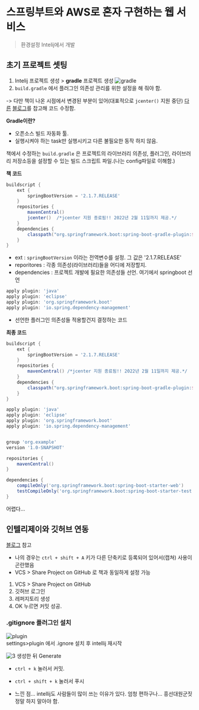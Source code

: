 # 스프링부트와 AWS로 혼자 구현하는 웹 서비스
> 환경설정
Intelij에서 개발

## 초기 프로젝트 셋팅
1. Intelij 프로젝트 생성 > **gradle** 프로젝트 생성
![gradle](../.img/springboot/ch01_1.PNG)
2. `build.gradle` 에서 플러그인 의존성 관리를 위한 설정을 해 줘야 함.

-> 다만 책이 나온 시점에서 변경된 부분이 있어(대표적으로 `jcenter()` 지원 중단) [다른](https://goddaehee.tistory.com/238) [블로그](https://limdevbasic.tistory.com/12)를 찹고해 코드 수정함.

**Gradle이란?**
- 오픈소스 빌드 자동화 툴.
- 실행시켜야 하는 task만 실행시키고 다른 불필요한 동작 하지 않음.

책에서 수정하는 `build.gradle` 은 프로젝트의 라이브러리 의존성, 플러그인, 라이브러리 저장소등을 설정할 수 있는 빌드 스크립트 파일.(나는 config파일로 이해함.)    

**책 코드**
```gradle
buildscript {
    ext {
        springBootVersion = '2.1.7.RELEASE'
    }
    repositories {
        mavenCentral()
        jcenter()  /*jcenter 지원 종료됨!! 2022년 2월 11일까지 제공.*/
    }
    dependencies {
        classpath("org.springframework.boot:spring-boot-gradle-plugin:${springBootVersion}")
    }
}
```
- ext : `springBootVersion` 이라는 전역변수를 설정. 그 값은 '2.1.7.RELEASE'
- reporitores : 각종 의존성(라이브러리)들을 어디에 저장할지.
- dependencies : 프로젝트 개발에 필요한 의존성들 선언. 여기에서 springboot 선언

```gradle
apply plugin: 'java'
apply plugin: 'eclipse'
apply plugin: 'org.springframework.boot'
apply plugin: 'io.spring.dependency-management'
```
- 선언한 플러그인 의존성들 적용할건지 결정하는 코드   

**최종 코드**
```gradle
buildscript {
    ext {
        springBootVersion = '2.1.7.RELEASE'
    }
    repositories {
        mavenCentral() /*jcenter 지원 종료됨!! 2022년 2월 11일까지 제공.*/
    }
    dependencies {
        classpath("org.springframework.boot:spring-boot-gradle-plugin:${springBootVersion}")
    }
}

apply plugin: 'java'
apply plugin: 'eclipse'
apply plugin: 'org.springframework.boot'
apply plugin: 'io.spring.dependency-management'


group 'org.example'
version '1.0-SNAPSHOT'

repositories {
    mavenCentral()
}

dependencies {
    compileOnly('org.springframework.boot:spring-boot-starter-web')
    testCompileOnly('org.springframework.boot:spring-boot-starter-test')
}
```
어렵다...

## 인텔리제이와 깃허브 연동
[블로그](https://tychejin.tistory.com/323) 참고
- 나의 경우는 `ctrl + shift + A` 키가 다른 단축키로 등록되어 있어서(캡쳐) 사용이 곤란했음
- VCS > Share Project on GitHub 로 책과 동일하게 설정 가능

1. VCS > Share Project on GitHub
2. 깃허브 로그인
3. 레퍼지토리 생성
4. OK 누르면 커밋 성공.

### .gitignore 플러그인 설치
![plugin](../.img/springboot/ch01_2.PNG)   
settings>plugin 에서 .ignore 설치 후 intellij 재시작    


![3](../.img/springboot/ch01_3.PNG)
생성한 뒤 Generate

- `ctrl + k` 눌러서 커밋.
- `ctrl + shift + k` 눌러서 푸시

- 느낀 점... intellij도 사람들이 많이 쓰는 이유가 있다. 엄청 편하구나... 흥선대원군짓 정말 하지 말아야 함.